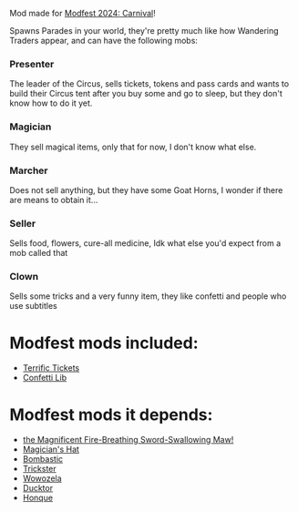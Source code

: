 Mod made for [Modfest 2024: Carnival](https://modfest.net/carnival)!

Spawns Parades in your world, they're pretty much like how Wandering Traders appear, and can have the following mobs:

### Presenter
The leader of the Circus, sells tickets, tokens and pass cards and wants to build their Circus tent after you buy some and go to sleep, but they don't know how to do it yet.

### Magician
They sell magical items, only that for now, I don't know what else.

### Marcher
Does not sell anything, but they have some Goat Horns, I wonder if there are means to obtain it...

### Seller
Sells food, flowers, cure-all medicine, Idk what else you'd expect from a mob called that

### Clown
Sells some tricks and a very funny item, they like confetti and people who use subtitles

# Modfest mods included:
- [Terrific Tickets](https://modrinth.com/mod/terrific-tickets)
- [Confetti Lib](https://modrinth.com/mod/confetti-lib)

# Modfest mods it depends:
- [the Magnificent Fire-Breathing Sword-Swallowing Maw!](https://modrinth.com/mod/magnificent-maw)
- [Magician's Hat](https://modrinth.com/mod/magicians_hat)
- [Bombastic](https://modrinth.com/mod/bombastic)
- [Trickster](https://modrinth.com/mod/trickster)
- [Wowozela](https://modrinth.com/mod/wowozela)
- [Ducktor](https://modrinth.com/mod/ducktor)
- [Honque](https://modrinth.com/mod/honque)
